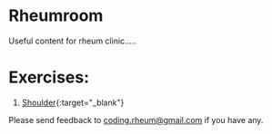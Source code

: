 # Rheumroom
Useful content for rheum clinic.....

# Exercises:
1. [Shoulder](https://orthoinfo.org/globalassets/pdfs/2022-rotator-cuff-and-shoulder-conditioning-program-handout.pdf){:target="_blank"}

Please send feedback to coding.rheum@gmail.com if you have any. 
